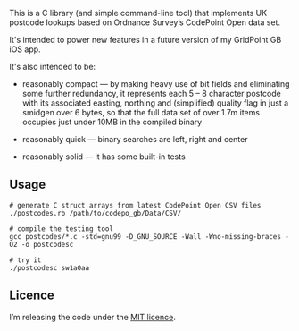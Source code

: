 
This is a C library (and simple command-line tool) that implements UK postcode lookups based on Ordnance Survey’s CodePoint Open data set.

It's intended to power new features in a future version of my GridPoint GB iOS app.

It's also intended to be:

* reasonably compact — by making heavy use of bit fields and eliminating some further redundancy, it represents each 5 – 8 character postcode with its associated easting, northing and (simplified) quality flag in just a smidgen over 6 bytes, so that the full data set of over 1.7m items occupies just under 10MB in the compiled binary

* reasonably quick — binary searches are left, right and center

* reasonably solid — it has some built-in tests

## Usage

    # generate C struct arrays from latest CodePoint Open CSV files
    ./postcodes.rb /path/to/codepo_gb/Data/CSV/

    # compile the testing tool
    gcc postcodes/*.c -std=gnu99 -D_GNU_SOURCE -Wall -Wno-missing-braces -O2 -o postcodesc

    # try it
    ./postcodesc sw1a0aa

## Licence

I’m releasing the code under the [MIT licence](http://www.opensource.org/licenses/mit-license.php).
